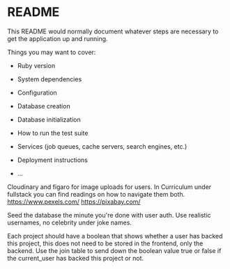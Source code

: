 # README

This README would normally document whatever steps are necessary to get the
application up and running.

Things you may want to cover:

* Ruby version

* System dependencies

* Configuration

* Database creation

* Database initialization

* How to run the test suite

* Services (job queues, cache servers, search engines, etc.)

* Deployment instructions

* ...


Cloudinary and figaro for image uploads for users. In Curriculum under fullstack you can find readings on how to navigate them both. https://www.pexels.com/
https://pixabay.com/

Seed the database the minute you're done with user auth.
Use realistic usernames, no celebrity under joke names.

Each project should have a boolean that shows whether a user has backed this project, this does not need to be stored in the frontend, only the backend. Use the join table to send down the boolean value true or false if the current_user has backed this project or not.
